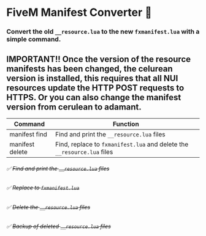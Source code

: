 # FiveM Manifest Converter 🔁
### Convert the old `__resource.lua` to the new `fxmanifest.lua` with a simple command.
## IMPORTANT!! Once the version of the resource manifests has been changed, the celurean version is installed, this requires that all NUI resources update the HTTP POST requests to HTTPS. Or you can also change the manifest version from cerulean to adamant. 
 
Command | Function
------------ | -------------
manifest find | Find and print the `__resource.lua` files
manifest delete | Find, replace to `fxmanifest.lua` and delete the `__resource.lua` files

###### ✅ ~~Find and print the `__resource.lua` files~~
###### ✅ ~~Replace to `fxmanifest.lua`~~
###### ✅ ~~Delete the `__resource.lua` files~~
###### ✅ ~~Backup of deleted `__resource.lua` files~~
